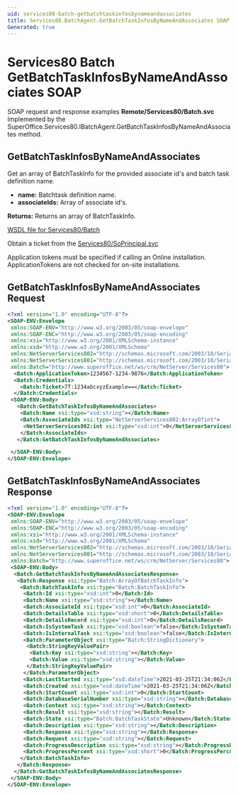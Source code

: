```yaml
---
uid: services80-batch-getbatchtaskinfosbynameandassociates
title: Services80.BatchAgent.GetBatchTaskInfosByNameAndAssociates SOAP
Generated: true
---
```


# Services80 Batch GetBatchTaskInfosByNameAndAssociates SOAP

SOAP request and response examples **Remote/Services80/Batch.svc**
Implemented by the <see cref="M:SuperOffice.Services80.IBatchAgent.GetBatchTaskInfosByNameAndAssociates">SuperOffice.Services80.IBatchAgent.GetBatchTaskInfosByNameAndAssociates</see> method.

## GetBatchTaskInfosByNameAndAssociates

Get an array of BatchTaskInfo for the provided associate id's and batch task definition name.

* **name:** Batchtask definition name.
* **associateIds:** Array of associate id's.

**Returns:** Returns an array of BatchTaskInfo.


[WSDL file for Services80/Batch](../Services80-Batch.md)

Obtain a ticket from the [Services80/SoPrincipal.svc](../SoPrincipal/SoPrincipal.md)

Application tokens must be specified if calling an Online installation. ApplicationTokens are not checked for on-site installations.

## GetBatchTaskInfosByNameAndAssociates Request

```xml
<?xml version="1.0" encoding="UTF-8"?>
<SOAP-ENV:Envelope
 xmlns:SOAP-ENV="http://www.w3.org/2003/05/soap-envelope"
 xmlns:SOAP-ENC="http://www.w3.org/2003/05/soap-encoding"
 xmlns:xsi="http://www.w3.org/2001/XMLSchema-instance"
 xmlns:xsd="http://www.w3.org/2001/XMLSchema"
 xmlns:NetServerServices802="http://schemas.microsoft.com/2003/10/Serialization/Arrays"
 xmlns:NetServerServices801="http://schemas.microsoft.com/2003/10/Serialization/"
 xmlns:Batch="http://www.superoffice.net/ws/crm/NetServer/Services80">
  <Batch:ApplicationToken>1234567-1234-9876</Batch:ApplicationToken>
  <Batch:Credentials>
    <Batch:Ticket>7T:1234abcxyzExample==</Batch:Ticket>
  </Batch:Credentials>
 <SOAP-ENV:Body>
   <Batch:GetBatchTaskInfosByNameAndAssociates>
    <Batch:Name xsi:type="xsd:string"></Batch:Name>
    <Batch:AssociateIds xsi:type="NetServerServices802:ArrayOfint">
     <NetServerServices802:int xsi:type="xsd:int">0</NetServerServices802:int>
    </Batch:AssociateIds>
   </Batch:GetBatchTaskInfosByNameAndAssociates>

 </SOAP-ENV:Body>
</SOAP-ENV:Envelope>

```


## GetBatchTaskInfosByNameAndAssociates Response

```xml
<?xml version="1.0" encoding="UTF-8"?>
<SOAP-ENV:Envelope
 xmlns:SOAP-ENV="http://www.w3.org/2003/05/soap-envelope"
 xmlns:SOAP-ENC="http://www.w3.org/2003/05/soap-encoding"
 xmlns:xsi="http://www.w3.org/2001/XMLSchema-instance"
 xmlns:xsd="http://www.w3.org/2001/XMLSchema"
 xmlns:NetServerServices802="http://schemas.microsoft.com/2003/10/Serialization/Arrays"
 xmlns:NetServerServices801="http://schemas.microsoft.com/2003/10/Serialization/"
 xmlns:Batch="http://www.superoffice.net/ws/crm/NetServer/Services80">
 <SOAP-ENV:Body>
  <Batch:GetBatchTaskInfosByNameAndAssociatesResponse>
   <Batch:Response xsi:type="Batch:ArrayOfBatchTaskInfo">
    <Batch:BatchTaskInfo xsi:type="Batch:BatchTaskInfo">
     <Batch:Id xsi:type="xsd:int">0</Batch:Id>
     <Batch:Name xsi:type="xsd:string"></Batch:Name>
     <Batch:AssociateId xsi:type="xsd:int">0</Batch:AssociateId>
     <Batch:DetailsTable xsi:type="xsd:short">0</Batch:DetailsTable>
     <Batch:DetailsRecord xsi:type="xsd:int">0</Batch:DetailsRecord>
     <Batch:IsSystemTask xsi:type="xsd:boolean">false</Batch:IsSystemTask>
     <Batch:IsInternalTask xsi:type="xsd:boolean">false</Batch:IsInternalTask>
     <Batch:ParameterObject xsi:type="Batch:StringDictionary">
      <Batch:StringKeyValuePair>
       <Batch:Key xsi:type="xsd:string"></Batch:Key>
       <Batch:Value xsi:type="xsd:string"></Batch:Value>
      </Batch:StringKeyValuePair>
     </Batch:ParameterObject>
     <Batch:LastStarted xsi:type="xsd:dateTime">2021-03-25T21:34:06Z</Batch:LastStarted>
     <Batch:Created xsi:type="xsd:dateTime">2021-03-25T21:34:06Z</Batch:Created>
     <Batch:StartCount xsi:type="xsd:int">0</Batch:StartCount>
     <Batch:DatabaseSerialNumber xsi:type="xsd:string"></Batch:DatabaseSerialNumber>
     <Batch:Context xsi:type="xsd:string"></Batch:Context>
     <Batch:Result xsi:type="xsd:string"></Batch:Result>
     <Batch:State xsi:type="Batch:BatchTaskState">Unknown</Batch:State>
     <Batch:Description xsi:type="xsd:string"></Batch:Description>
     <Batch:Response xsi:type="xsd:string"></Batch:Response>
     <Batch:Request xsi:type="xsd:string"></Batch:Request>
     <Batch:ProgressDescription xsi:type="xsd:string"></Batch:ProgressDescription>
     <Batch:ProgressPercent xsi:type="xsd:short">0</Batch:ProgressPercent>
    </Batch:BatchTaskInfo>
   </Batch:Response>
  </Batch:GetBatchTaskInfosByNameAndAssociatesResponse>
 </SOAP-ENV:Body>
</SOAP-ENV:Envelope>

```

